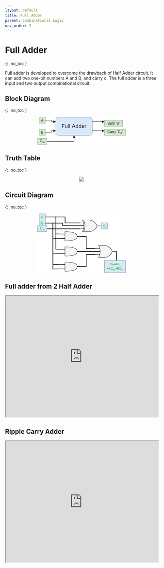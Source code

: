 ```yaml
---
layout: default
title: Full Adder
parent: Combinational Logic
nav_order: 2
---
```


# Full Adder
{: .no_toc }

Full adder is developed to overcome the drawback of Half Adder circuit. 
It can add two one-bit numbers A and B, and carry c. 
The full adder is a three input and two output combinational circuit.



## Block Diagram
{: .no_toc }

<div style="text-align:center"><img src="../../assets/images/fulladder_blockdiagram.jpg" /></div>


## Truth Table
{: .no_toc }

<div style="text-align:center"><img src="../../assets/images/fulladder_truthtable.jpg" /></div>

## Circuit Diagram
{: .no_toc }

<div style="text-align:center"><img src="../../assets/images/fulladder_circuitdiagram.jpg" /></div>

## Full adder from 2 Half Adder

<iframe width="100%" height="400px" src="https://circuitverse.org/simulator/embed/247" id="projectPreview" scrolling="no" webkitAllowFullScreen mozAllowFullScreen allowFullScreen> </iframe>

## Ripple Carry Adder

<iframe width="100%" height="400px" src="https://circuitverse.org/simulator/embed/248" id="projectPreview" scrolling="no" webkitAllowFullScreen mozAllowFullScreen allowFullScreen> </iframe>


